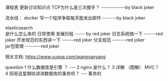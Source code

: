 课程表
更新讨论知识点 
TCP为什么是三次握手？ ------------by black joker   

流水线：
docker 写一个程序争取每天能发出邮件  -------by black joker 


elasticsearch  
是什么怎么来的 日常使用 发展历程     ----- by red joker 
日志系统搞一下                    ------red joker 
开发规范的东西讲一下               ------red joker
分支规范                         -------red joker   
jar包管理                      --------red joker 








相关文档: https://www.yuque.com/wangyanyang


question
1 什么数据库是引擎 ？   ---
2 nginx 是什么？
3 详解 （图解） MVC？  
4 阳哥这星期给讲讲数据库的事务呗？   --- 事务的   
